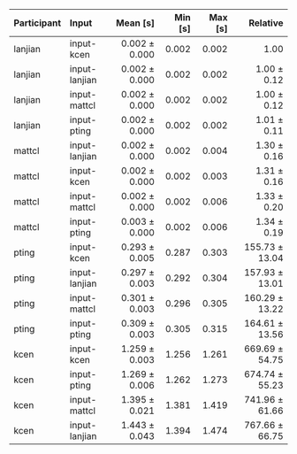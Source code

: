 | Participant | Input | Mean [s] | Min [s] | Max [s] | Relative |
|:---|:---|---:|---:|---:|---:|
| lanjian | input-kcen | 0.002 ± 0.000 | 0.002 | 0.002 | 1.00 |
| lanjian | input-lanjian | 0.002 ± 0.000 | 0.002 | 0.002 | 1.00 ± 0.12 |
| lanjian | input-mattcl | 0.002 ± 0.000 | 0.002 | 0.002 | 1.00 ± 0.12 |
| lanjian | input-pting | 0.002 ± 0.000 | 0.002 | 0.002 | 1.01 ± 0.11 |
| mattcl | input-lanjian | 0.002 ± 0.000 | 0.002 | 0.004 | 1.30 ± 0.16 |
| mattcl | input-kcen | 0.002 ± 0.000 | 0.002 | 0.003 | 1.31 ± 0.16 |
| mattcl | input-mattcl | 0.002 ± 0.000 | 0.002 | 0.006 | 1.33 ± 0.20 |
| mattcl | input-pting | 0.003 ± 0.000 | 0.002 | 0.006 | 1.34 ± 0.19 |
| pting | input-kcen | 0.293 ± 0.005 | 0.287 | 0.303 | 155.73 ± 13.04 |
| pting | input-lanjian | 0.297 ± 0.003 | 0.292 | 0.304 | 157.93 ± 13.01 |
| pting | input-mattcl | 0.301 ± 0.003 | 0.296 | 0.305 | 160.29 ± 13.22 |
| pting | input-pting | 0.309 ± 0.003 | 0.305 | 0.315 | 164.61 ± 13.56 |
| kcen | input-kcen | 1.259 ± 0.003 | 1.256 | 1.261 | 669.69 ± 54.75 |
| kcen | input-pting | 1.269 ± 0.006 | 1.262 | 1.273 | 674.74 ± 55.23 |
| kcen | input-mattcl | 1.395 ± 0.021 | 1.381 | 1.419 | 741.96 ± 61.66 |
| kcen | input-lanjian | 1.443 ± 0.043 | 1.394 | 1.474 | 767.66 ± 66.75 |
